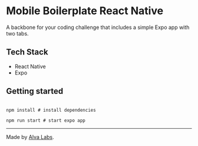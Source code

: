 # Mobile Boilerplate React Native

A backbone for your coding challenge that includes a simple Expo app with two tabs.


## Tech Stack

- React Native
- Expo

## Getting started

```

npm install # install dependencies

npm run start # start expo app

```

---

Made by [Alva Labs](https://alvalabs.io).
